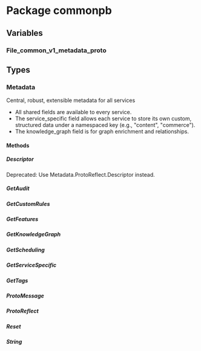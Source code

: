 # Package commonpb

## Variables

### File_common_v1_metadata_proto

## Types

### Metadata

Central, robust, extensible metadata for all services

- All shared fields are available to every service.
- The service_specific field allows each service to store its own custom, structured data under a
  namespaced key (e.g., "content", "commerce").
- The knowledge_graph field is for graph enrichment and relationships.

#### Methods

##### Descriptor

Deprecated: Use Metadata.ProtoReflect.Descriptor instead.

##### GetAudit

##### GetCustomRules

##### GetFeatures

##### GetKnowledgeGraph

##### GetScheduling

##### GetServiceSpecific

##### GetTags

##### ProtoMessage

##### ProtoReflect

##### Reset

##### String
